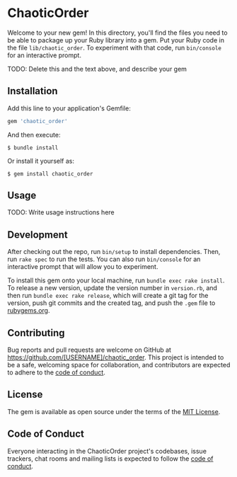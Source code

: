 # ChaoticOrder

Welcome to your new gem! In this directory, you'll find the files you need to be able to package up your Ruby library into a gem. Put your Ruby code in the file `lib/chaotic_order`. To experiment with that code, run `bin/console` for an interactive prompt.

TODO: Delete this and the text above, and describe your gem

## Installation

Add this line to your application's Gemfile:

```ruby
gem 'chaotic_order'
```

And then execute:

    $ bundle install

Or install it yourself as:

    $ gem install chaotic_order

## Usage

TODO: Write usage instructions here

## Development

After checking out the repo, run `bin/setup` to install dependencies. Then, run `rake spec` to run the tests. You can also run `bin/console` for an interactive prompt that will allow you to experiment.

To install this gem onto your local machine, run `bundle exec rake install`. To release a new version, update the version number in `version.rb`, and then run `bundle exec rake release`, which will create a git tag for the version, push git commits and the created tag, and push the `.gem` file to [rubygems.org](https://rubygems.org).

## Contributing

Bug reports and pull requests are welcome on GitHub at https://github.com/[USERNAME]/chaotic_order. This project is intended to be a safe, welcoming space for collaboration, and contributors are expected to adhere to the [code of conduct](https://github.com/[USERNAME]/chaotic_order/blob/master/CODE_OF_CONDUCT.md).

## License

The gem is available as open source under the terms of the [MIT License](https://opensource.org/licenses/MIT).

## Code of Conduct

Everyone interacting in the ChaoticOrder project's codebases, issue trackers, chat rooms and mailing lists is expected to follow the [code of conduct](https://github.com/[USERNAME]/chaotic_order/blob/master/CODE_OF_CONDUCT.md).

